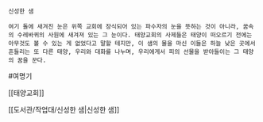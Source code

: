 
```
신성한 샘

여기 돌에 새겨진 눈은 위쪽 교회에 장식되어 있는 파수자의 눈을 뜻하는 것이 아니라, 꿈속의 수레바퀴의 사원에 새겨져 있는 그 눈이다. 태양교회의 사제들은 태양이 떠오르기 전에는 아무것도 볼 수 있는 게 없었다고 말할 테지만, 이 샘의 물을 마신 이들은 하늘 낮은 곳에서 흔들리는 또 다른 태양, 우리와 대화를 나누며, 우리에게서 피의 선물을 받아들이는 그 태양의 꿈을 꾼다.
```

#여명기 

[[태양교회]]

[[도서관/작업대/신성한 샘|신성한 샘]]

